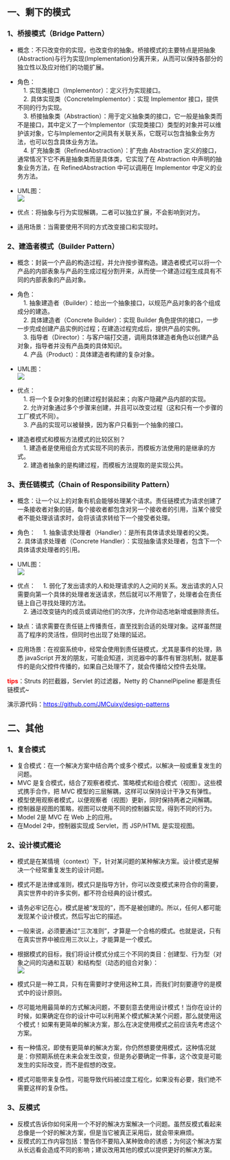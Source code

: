 ## 一、剩下的模式  

### 1、桥接模式（Bridge Pattern）

- 概念：不只改变你的实现，也改变你的抽象。桥接模式的主要特点是把抽象(Abstraction)与行为实现(Implementation)分离开来，从而可以保持各部分的独立性以及应对他们的功能扩展。  
- 角色：  
&emsp;1. 实现类接口（Implementor）：定义行为实现接口。  
&emsp;2. 具体实现类（ConcreteImplementor）：实现 Implementor 接口，提供不同的行为实现。  
&emsp;3. 桥接抽象类（Abstraction）：用于定义抽象类的接口，它一般是抽象类而不是接口，其中定义了一个Implementor（实现类接口）类型的对象并可以维护该对象，它与Implementor之间具有关联关系，它既可以包含抽象业务方法，也可以包含具体业务方法。   
&emsp;4. 扩充抽象类（RefinedAbstraction）：扩充由 Abstraction 定义的接口，通常情况下它不再是抽象类而是具体类，它实现了在 Abstraction 中声明的抽象业务方法，在 RefinedAbstraction 中可以调用在 Implementor 中定义的业务方法。  
- UML图：  
![](https://img2018.cnblogs.com/blog/1153954/201902/1153954-20190213175715135-119471929.png)

- 优点：将抽象与行为实现解耦，二者可以独立扩展，不会影响到对方。  
- 适用场景：当需要使用不同的方式改变接口和实现时。  

### 2、建造者模式（Builder Pattern）

- 概念：封装一个产品的构造过程，并允许按步骤构造。建造者模式可以将一个产品的内部表象与产品的生成过程分割开来，从而使一个建造过程生成具有不同的内部表象的产品对象。  
- 角色：  
&emsp;1. 抽象建造者（Builder）：给出一个抽象接口，以规范产品对象的各个组成成分的建造。  
&emsp;2. 具体建造者（Concrete Builder）：实现 Builder 角色提供的接口，一步一步完成创建产品实例的过程；在建造过程完成后，提供产品的实例。  
&emsp;3. 指导者（Director）：与客户端打交道，调用具体建造者角色以创建产品对象，指导者并没有产品类的具体知识。  
&emsp;4. 产品（Product）：具体建造者构建的复杂对象。  
- UML图：  
![](https://img2018.cnblogs.com/blog/1153954/201902/1153954-20190214090752090-1738771515.png)

- 优点：  
&emsp;1. 将一个复杂对象的创建过程封装起来；向客户隐藏产品内部的实现。  
&emsp;2. 允许对象通过多个步骤来创建，并且可以改变过程（这和只有一个步骤的工厂模式不同）。  
&emsp;3. 产品的实现可以被替换，因为客户只看到一个抽象的接口。  
- 建造者模式和模板方法模式的比较区别？  
&emsp;1. 建造者是使用组合方式实现不同的表示，而模板方法使用的是继承的方式。  
&emsp;2. 建造者抽象的是构建过程，而模板方法提取的是实现公共。  

### 3、责任链模式（Chain of Responsibility Pattern）  

- 概念：让一个以上的对象有机会能够处理某个请求。责任链模式为请求创建了一条接收者对象的链，每个接收者都包含对另一个接收者的引用，当某个接受者不能处理该请求时，会将该请求转给下一个接受者处理。  
- 角色：
&emsp;1. 抽象请求处理者（Handler）：是所有具体请求处理者的父类。
&emsp;2. 具体请求处理者（Concrete Handler）：实现抽象请求处理者，包含下一个具体请求处理者的引用。
- UML图：  
![](https://img2018.cnblogs.com/blog/1153954/201902/1153954-20190214182534489-595586103.png)

- 优点：
&emsp;1. 弱化了发出请求的人和处理请求的人之间的关系。发出请求的人只需要向第一个具体的处理者发送请求，然后就可以不用管了，处理者会在责任链上自己寻找处理的方法。  
&emsp;2. 通过改变链内的成员或调动他们的次序，允许你动态地新增或删除责任。   
- 缺点：请求需要在责任链上传播责任，直至找到合适的处理对象。这样虽然提高了程序的灵活性，但同时也出现了处理的延迟。  
- 应用场景：在视窗系统中，经常会使用到责任链模式，尤其是事件的处理，熟悉 javaScript 开发的朋友，可能会知道，浏览器中的事件有冒泡机制，就是事件的是向父控件传播的，如果自己处理不了，就会传播给父控件去处理。  

**<font color="red">tips</font>**：Struts 的拦截器，Servlet 的过滤器，Netty 的 ChannelPipeline 都是责任链模式~  



演示源代码：[<font color=#0000ff>https://github.com/JMCuixy/design-patterns</font>](https://github.com/JMCuixy/design-patterns)

## 二、其他  

### 1、复合模式

- 复合模式：在一个解决方案中结合两个或多个模式，以解决一般或重复发生的问题。  
- MVC 是复合模式，结合了观察者模式、策略模式和组合模式（视图）。这些模式携手合作，把 MVC 模型的三层解耦，这样可以保持设计干净又有弹性。    
- 模型使用观察者模式，以便观察者（视图）更新，同时保持两者之间解耦。  
- 控制器是视图的策略，视图可以使用不同的控制器实现，得到不同的行为。  
- Model 2是 MVC 在 Web 上的应用。  
- 在Model 2中，控制器实现成 Servlet，而 JSP/HTML 是实现视图。  

### 2、设计模式概论

- 模式是在某情境（context）下，针对某问题的某种解决方案。设计模式是解决一个经常重复发生的设计问题。  
- 模式不是法律或准则，模式只是指导方针，你可以改变模式来符合你的需要，真实世界中的许多实例，都不符合经典的设计模式。  
- 请务必牢记在心，模式是被“发现的”，而不是被创建的。所以，任何人都可能发现某个设计模式，然后写出它的描述。  
- 一般来说，必须要通过“三次准则”，才算是一个合格的模式。也就是说，只有在真实世界中被应用三次以上，才能算是一个模式。  
- 根据模式的目标，我们将设计模式分成三个不同的类目：创建型、行为型（对象之间的沟通和互联）和结构型（动态的组合对象）：  
![](https://img2018.cnblogs.com/blog/1153954/201902/1153954-20190213154656045-2015954303.png)  

- 模式只是一种工具，只有在需要时才使用这种工具，而我们时刻要遵守的是模式中的设计原则。  
- 尽可能地用最简单的方式解决问题，不要刻意去使用设计模式！当你在设计的时候，如果确定在你的设计中可以利用某个模式解决某个问题，那么就使用这个模式！如果有更简单的解决方案，那么在决定使用模式之前应该先考虑这个方案。  
- 有一种情况，即使有更简单的解决方案，你仍然想要使用模式，这种情况就是：你预期系统在未来会发生改变，但是务必要确定一件事，这个改变是可能发生的实际改变，而不是假想的改变。  
- 模式可能带来复杂性，可能导致代码被过度工程化，如果没有必要，我们绝不需要这样的复杂性。  

### 3、反模式  

- 反模式告诉你如何采用一个不好的解决方案解决一个问题。虽然反模式看起来总像是一个好的解决方案，但是当它被真正采用后，就会带来麻烦。   
- 反模式的工作内容包括：警告你不要陷入某种致命的诱惑；为何这个解决方案从长远看会造成不同的影响；建议改用其他的模式以提供更好的解决方案。